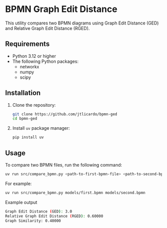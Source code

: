 # BPMN Graph Edit Distance

This utility compares two BPMN diagrams using Graph Edit Distance (GED) and Relative Graph Edit Distance (RGED).

## Requirements

- Python 3.12 or higher
- The following Python packages:
  - networkx
  - numpy
  - scipy

## Installation

1. Clone the repository:
    ```sh
    git clone https://github.com/jtlicardo/bpmn-ged
    cd bpmn-ged
    ```

2. Install `uv` package manager:
    ```sh
    pip install uv
    ```

## Usage

To compare two BPMN files, run the following command:

```sh
uv run src/compare_bpmn.py <path-to-first-bpmn-file> <path-to-second-bpmn-file>
```

For example:

```sh
uv run src/compare_bpmn.py models/first.bpmn models/second.bpmn
```

Example output

```sh
Graph Edit Distance (GED): 3.0
Relative Graph Edit Distance (RGED): 0.60000
Graph Similarity: 0.40000
```